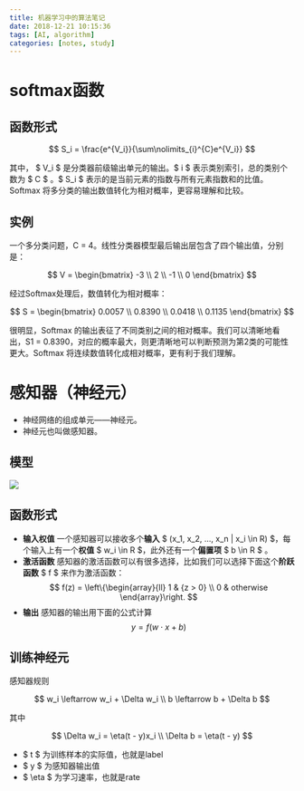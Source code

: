 ```yaml
---
title: 机器学习中的算法笔记
date: 2018-12-21 10:15:36
tags: [AI, algorithm]
categories: [notes, study]
---
```


# softmax函数

## 函数形式

$$ S_i = \frac{e^{V_i}}{\sum\nolimits_{i}^{C}e^{V_i}} $$

其中， $ V_i $ 是分类器前级输出单元的输出。$ i $ 表示类别索引，总的类别个数为 $ C $ 。$ S_i $ 表示的是当前元素的指数与所有元素指数和的比值。Softmax 将多分类的输出数值转化为相对概率，更容易理解和比较。

## 实例

一个多分类问题，C = 4。线性分类器模型最后输出层包含了四个输出值，分别是：

$$ V = \begin{bmatrix} -3 \\ 2 \\ -1 \\ 0 \end{bmatrix} $$

经过Softmax处理后，数值转化为相对概率：

$$ S = \begin{bmatrix} 0.0057 \\ 0.8390 \\ 0.0418 \\ 0.1135 \end{bmatrix} $$

很明显，Softmax 的输出表征了不同类别之间的相对概率。我们可以清晰地看出，S1 = 0.8390，对应的概率最大，则更清晰地可以判断预测为第2类的可能性更大。Softmax 将连续数值转化成相对概率，更有利于我们理解。

# 感知器（神经元）

- 神经网络的组成单元——神经元。
- 神经元也叫做感知器。

## 模型

<img src = "2018_12_24_01.png">

## 函数形式

- **输入权值** 一个感知器可以接收多个**输入** $ (x_1, x_2, ..., x_n | x_i \in R) $，每个输入上有一个**权值** $ w_i \in R $，此外还有一个**偏置项** $ b \in R $ 。
- **激活函数** 感知器的激活函数可以有很多选择，比如我们可以选择下面这个**阶跃函数** $ f $ 来作为激活函数：
$$ f(z) = \left\{\begin{array}{ll}
    1 & {z > 0} \\
    0 & otherwise
\end{array}\right. $$
- **输出** 感知器的输出用下面的公式计算
$$ y = f(w \cdot x + b) $$

## 训练神经元

感知器规则

$$ w_i \leftarrow w_i + \Delta w_i \\
b \leftarrow b + \Delta b $$

其中

$$ \Delta w_i = \eta(t - y)x_i \\
\Delta b = \eta(t - y) $$

- $ t $ 为训练样本的实际值，也就是label
- $ y $ 为感知器输出值
- $ \eta $ 为学习速率，也就是rate

